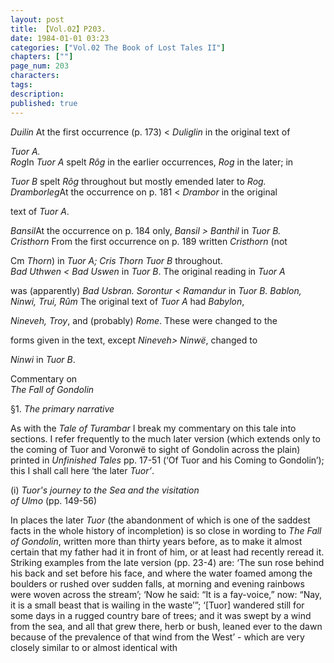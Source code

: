 ```yaml
---
layout: post
title: 【Vol.02】P203.
date: 1984-01-01 03:23
categories: ["Vol.02 The Book of Lost Tales II"]
chapters: [""]
page_num: 203
characters: 
tags: 
description: 
published: true
---
```


<p style="text-indent: 0;">
<I>Duilin</I> At the first occurrence (p. 173) < <I>Duliglin</I> in the original text of
</p>

<I>Tuor A.<BR>Rog</I>In <I>Tuor A</I> spelt <I>Rôg</I> in the earlier occurrences, <I>Rog</I> in the later; in

<I>Tuor B</I> spelt <I>Rôg</I> throughout but mostly emended later to <I>Rog.<BR>Dramborleg</I>At the occurrence on p. 181 < <I>Drambor</I> in the original

text of <I>Tuor A</I>.

<I>Bansil</I>At the occurrence on p. 184 only, <I>Bansil > Banthil</I> in <I>Tuor B.<BR>Cristhorn</I> From the first occurrence on p. 189 written <I>Cristhorn</I> (not

Cm <I>Thorn</I>) in <I>Tuor A; Cris Thorn Tuor B</I> throughout.<BR><I>Bad Uthwen < Bad Uswen</I> in <I>Tuor B</I>. The original reading in <I>Tuor A</I>

was (apparently) <I>Bad Usbran. Sorontur < Ramandur</I> in <I>Tuor B. Bablon, Ninwi, Trui, Rûm</I> The original text of <I>Tuor A</I> had <I>Babylon</I>,

<I>Nineveh, Troy</I>, and (probably) <I>Rome</I>. These were changed to the

forms given in the text, except <I>Nineveh> Ninwë</I>, changed to

<I>Ninwi</I> in <I>Tuor B</I>.

Commentary on<BR><I>The Fall of Gondolin</I>

§1. <I>The primary narrative</I>

As with the <I>Tale of Turambar</I> I break my commentary on this tale into sections. I refer frequently to the much later version (which extends only to the coming of Tuor and Voronwë to sight of Gondolin across the plain) printed in <I>Unfinished Tales</I> pp. 17-51 (‘Of Tuor and his Coming to Gondolin’); this I shall call here ‘the later <I>Tuor’</I>.

(i) <I>Tuor's journey to the Sea and the visitation<BR>of Ulmo</I> (pp. 149-56)

In places the later <I>Tuor</I> (the abandonment of which is one of the saddest facts in the whole history of incompletion) is so close in wording to <I>The Fall of Gondolin</I>, written more than thirty years before, as to make it almost certain that my father had it in front of him, or at least had recently reread it. Striking examples from the late version (pp. 23-4) are: ‘The sun rose behind his back and set before his face, and where the water foamed among the boulders or rushed over sudden falls, at morning and evening rainbows were woven across the stream’; ‘Now he said: “It is a fay-voice,” now: “Nay, it is a small beast that is wailing in the waste’”; ‘[Tuor] wandered still for some days in a rugged country bare of trees; and it was swept by a wind from the sea, and all that grew there, herb or bush, leaned ever to the dawn because of the prevalence of that wind from the West’ - which are very closely similar to or almost identical with


